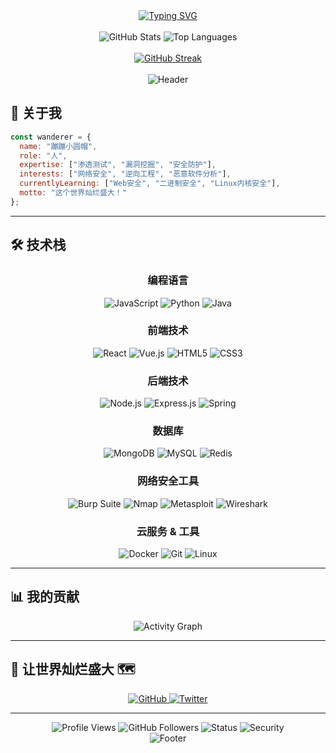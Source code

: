 <div align="center">
  <a href="https://git.io/typing-svg"><img src="https://readme-typing-svg.demolab.com?font=Fira+Code&pause=1000&width=435&lines=%E8%BF%99%E4%B8%AA%E4%B8%96%E7%95%8C%E7%81%BF%E7%83%82%E7%9B%9B%E5%A4%A7%EF%BC%81" alt="Typing SVG" /></a>
</div>

<br>

<div align="center">
  <img src="https://github-readme-stats.vercel.app/api?username=wanderer-fly&show_icons=true&theme=transparent&hide_border=true&count_private=true" alt="GitHub Stats" />
  <img src="https://github-readme-stats.vercel.app/api/top-langs/?username=wanderer-fly&layout=compact&theme=transparent&hide_border=true" alt="Top Languages" />
</div>

<br>

<div align="center">
  <a href="https://git.io/streak-stats"><img src="https://github-readme-streak-stats.herokuapp.com?user=wanderer-fly&theme=transparent&hide_border=true&locale=zh_Hant&short_numbers=true&date_format=M%20j%5B%2C%20Y%5D" alt="GitHub Streak" /></a>
</div>

<br>

<div align="center">
  <img src="https://capsule-render.vercel.app/api?type=waving&color=gradient&height=100&section=header" alt="Header" />
</div>

## 🚀 关于我

```javascript
const wanderer = {
  name: "蹦蹦小圆帽",
  role: "人",
  expertise: ["渗透测试", "漏洞挖掘", "安全防护"],
  interests: ["网络安全", "逆向工程", "恶意软件分析"],
  currentlyLearning: ["Web安全", "二进制安全", "Linux内核安全"],
  motto: "这个世界灿烂盛大！"
};
```

---

## 🛠️ 技术栈

<div align="center">
  
### 编程语言
![JavaScript](https://img.shields.io/badge/JavaScript-F7DF1E?style=for-the-badge&logo=javascript&logoColor=black)
![Python](https://img.shields.io/badge/Python-3776AB?style=for-the-badge&logo=python&logoColor=white)
![Java](https://img.shields.io/badge/Java-ED8B00?style=for-the-badge&logo=java&logoColor=white)

### 前端技术
![React](https://img.shields.io/badge/React-20232A?style=for-the-badge&logo=react&logoColor=61DAFB)
![Vue.js](https://img.shields.io/badge/Vue.js-4FC08D?style=for-the-badge&logo=vue.js&logoColor=white)
![HTML5](https://img.shields.io/badge/HTML5-E34F26?style=for-the-badge&logo=html5&logoColor=white)
![CSS3](https://img.shields.io/badge/CSS3-1572B6?style=for-the-badge&logo=css3&logoColor=white)

### 后端技术
![Node.js](https://img.shields.io/badge/Node.js-43853D?style=for-the-badge&logo=node.js&logoColor=white)
![Express.js](https://img.shields.io/badge/Express.js-404D59?style=for-the-badge)
![Spring](https://img.shields.io/badge/Spring-6DB33F?style=for-the-badge&logo=spring&logoColor=white)

### 数据库
![MongoDB](https://img.shields.io/badge/MongoDB-4EA94B?style=for-the-badge&logo=mongodb&logoColor=white)
![MySQL](https://img.shields.io/badge/MySQL-00000F?style=for-the-badge&logo=mysql&logoColor=white)
![Redis](https://img.shields.io/badge/Redis-DC382D?style=for-the-badge&logo=redis&logoColor=white)

### 网络安全工具
![Burp Suite](https://img.shields.io/badge/Burp%20Suite-FF5722?style=for-the-badge&logo=burp-suite&logoColor=white)
![Nmap](https://img.shields.io/badge/Nmap-FF6B6B?style=for-the-badge&logo=nmap&logoColor=white)
![Metasploit](https://img.shields.io/badge/Metasploit-FF6B6B?style=for-the-badge&logo=metasploit&logoColor=white)
![Wireshark](https://img.shields.io/badge/Wireshark-1679A7?style=for-the-badge&logo=wireshark&logoColor=white)

### 云服务 & 工具
![Docker](https://img.shields.io/badge/Docker-2496ED?style=for-the-badge&logo=docker&logoColor=white)
![Git](https://img.shields.io/badge/Git-F05032?style=for-the-badge&logo=git&logoColor=white)
![Linux](https://img.shields.io/badge/Linux-FCC624?style=for-the-badge&logo=linux&logoColor=black)

</div>

---

## 📊 我的贡献

<div align="center">
  <img src="https://github-readme-activity-graph.vercel.app/graph?username=wanderer-fly&theme=tokyonight&hide_border=true" alt="Activity Graph" />
</div>

---


## 🤝 让世界灿烂盛大 🗺️

<div align="center">
  <a href="https://github.com/wanderer-fly">
    <img src="https://img.shields.io/badge/GitHub-100000?style=for-the-badge&logo=github&logoColor=white" alt="GitHub" />
  </a>
  <a href="https://twitter.com/wandererfly">
    <img src="https://img.shields.io/badge/Twitter-1DA1F2?style=for-the-badge&logo=twitter&logoColor=white" alt="Twitter" />
  </a>
</div>

---

<div align="center">
  <img src="https://komarev.com/ghpvc/?username=wanderer-fly&label=Profile%20views&color=0e75b6&style=flat" alt="Profile Views" />
  <img src="https://img.shields.io/github/followers/wanderer-fly?label=Followers&style=social" alt="GitHub Followers" />
  <img src="https://img.shields.io/badge/Status-Active-brightgreen?style=flat" alt="Status" />
  <img src="https://img.shields.io/badge/Security-Researcher-red?style=flat" alt="Security" />
</div>

<div align="center">
  <img src="https://capsule-render.vercel.app/api?type=waving&color=gradient&height=100&section=footer" alt="Footer" />
</div>

